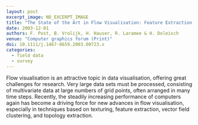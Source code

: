 ```yaml
---
layout: post
excerpt_image: NO_EXCERPT_IMAGE
title: "The State of the Art in Flow Visualisation: Feature Extraction and Tracking"
date: 2003-12-01
authors: F. Post, B. Vrolijk, H. Hauser, R. Laramee & H. Doleisch
venue: "Computer graphics forum (Print)"
doi: 10.1111/j.1467-8659.2003.00723.x
categories:
  - field data
  - survey
---
```

Flow visualisation is an attractive topic in data visualisation, offering great challenges for research. Very large data sets must be processed, consisting of multivariate data at large numbers of grid points, often arranged in many time steps. Recently, the steadily increasing performance of computers again has become a driving force for new advances in flow visualisation, especially in techniques based on texturing, feature extraction, vector field clustering, and topology extraction.
